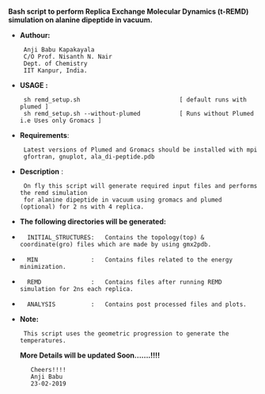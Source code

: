 
**Bash script to perform Replica Exchange Molecular Dynamics (t-REMD) simulation on alanine dipeptide in vacuum.**

* **Authour:**
   
       Anji Babu Kapakayala
       C/O Prof. Nisanth N. Nair
       Dept. of Chemistry
       IIT Kanpur, India.
       
                      
* **USAGE :**    
                         
       sh remd_setup.sh                            [ default runs with plumed ]
       sh remd_setup.sh --without-plumed           [ Runs without Plumed i.e Uses only Gromacs ] 
       
       
* **Requirements**:     
   
       Latest versions of Plumed and Gromacs should be installed with mpi
       gfortran, gnuplot, ala_di-peptide.pdb
                          
             
* **Description** :   
   
       On fly this script will generate required input files and performs the remd simulation
       for alanine dipeptide in vacuum using gromacs and plumed (optional) for 2 ns with 4 replica.
             
* **The following directories will be generated:**
             
*       INITIAL_STRUCTURES:   Contains the topology(top) & coordinate(gro) files which are made by using gmx2pdb.
*       MIN               :   Contains files related to the energy minimization.
*       REMD              :   Contains files after running REMD simulation for 2ns each replica.
*       ANALYSIS          :   Contains post processed files and plots.
             
             
* **Note:**
           
       This script uses the geometric progression to generate the temperatures.
           
                    
   **More Details will be updated Soon.......!!!!**
                
         Cheers!!!!
         Anji Babu
         23-02-2019
